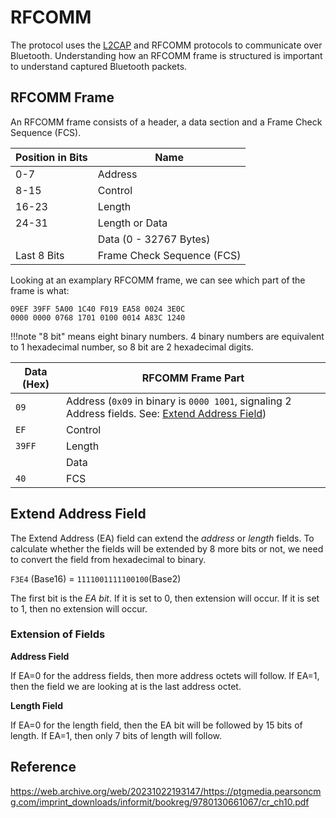 # RFCOMM

The protocol uses the [L2CAP](L2CAP.md) and RFCOMM protocols to communicate over Bluetooth. Understanding how an
RFCOMM frame is structured is important to understand captured Bluetooth packets.

## RFCOMM Frame

An RFCOMM frame consists of a header, a data section and a Frame Check Sequence (FCS).

| Position in Bits | Name                       |
| ---------------- | -------------------------- |
| 0-7              | Address                    |
| 8-15             | Control                    |
| 16-23            | Length                     |
| 24-31            | Length or Data             |
|                  | Data (0 - 32767 Bytes)     |
| Last 8 Bits      | Frame Check Sequence (FCS) |

Looking at an examplary RFCOMM frame, we can see which part of the frame is what:

```
09EF 39FF 5A00 1C40 F019 EA58 0024 3E0C
0000 0000 0768 1701 0100 0014 A83C 1240 
```

!!!note
    "8 bit" means eight binary numbers. 4 binary numbers are equivalent to 1 hexadecimal number, so 8 bit are 2 hexadecimal digits.

| Data (Hex) | RFCOMM Frame Part                                                                                                       |
| ---------- | ----------------------------------------------------------------------------------------------------------------------- |
| `09`           | Address (`0x09` in binary is `0000 1001`, signaling 2 Address fields. See: [Extend Address Field](#ea-field)) |
| `EF`           | Control                                                                                                                 |
| `39FF`           | Length                                                                                                                  |
|            | Data                                                                                                                    |
| `40`       | FCS                                                                                                                     |

## <a name="ea-field"></a>Extend Address Field

The Extend Address (EA) field can extend the *address* or *length* fields. To calculate whether the
fields will be extended by 8 more bits or not, we need to convert the field from hexadecimal to
binary.

`F3E4` (Base16) = `1111001111100100`(Base2)

The first bit is the *EA bit*. If it is set to 0, then extension will occur. If it is set to 1, then
no extension will occur.

### Extension of Fields

**Address Field**

If EA=0 for the address fields, then more address octets will follow. If EA=1, then the field we are
looking at is the last address octet.

**Length Field**

If EA=0 for the length field, then the EA bit will be followed by 15 bits of length. If EA=1, then
only 7 bits of length will follow.

## Reference
<https://web.archive.org/web/20231022193147/https://ptgmedia.pearsoncmg.com/imprint_downloads/informit/bookreg/9780130661067/cr_ch10.pdf>